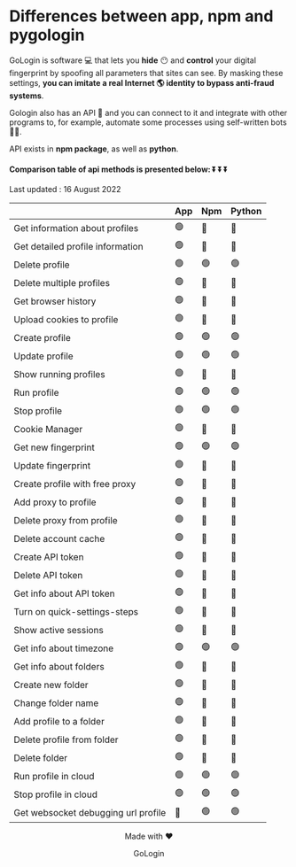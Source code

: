 # Differences between app, npm and pygologin
GoLogin is software 💻 that lets you **hide** 😶 and **control** your digital fingerprint by spoofing all parameters that sites can see. By masking these settings, **you can imitate a real Internet 🌎 identity to bypass anti-fraud systems**.

Gologin also has an API 🤟 and you can connect to it and integrate with other programs to, for example, automate some processes using self-written bots 👨‍💻.

API exists in **npm package**, as well as **python**.

#### Сomparison table of api methods is presented below: ⏬ ⏬ ⏬

Last updated : 16 August 2022

|        |              App              | Npm | Python | 
| ------------------- | --------------------------------- | ------- | ------------------------- |
| Get information about profiles | 🟢 |  🔴   |        🔴 |
| Get detailed profile information | 🟢 | 🔴 | 🔴 |
| Delete profile | 🟢 | 🟢 | 🟢 |
| Delete multiple profiles | 🟢 | 🔴 | 🔴 |
| Get browser history | 🟢 | 🔴 | 🔴 |
| Upload cookies to profile | 🟢 | 🔴 | 🔴 |
| Create profile | 🟢 | 🟢 | 🟢 |
| Update profile | 🟢 | 🟢 | 🟢 |
| Show running profiles | 🟢 | 🔴 | 🔴 |
| Run profile | 🟢 | 🟢 | 🟢 |
| Stop profile | 🟢 | 🟢 | 🟢 |
| Cookie Manager | 🟢 | 🔴 | 🔴 |
| Get new fingerprint | 🟢 | 🟢 | 🟢 |
| Update fingerprint | 🟢 | 🔴 | 🔴 |
| Create profile with free proxy | 🟢 | 🔴 | 🔴 |
| Add proxy to profile | 🟢 | 🔴 | 🔴 |
| Delete proxy from profile | 🟢 | 🔴 | 🔴 |
| Delete account cache | 🟢 | 🔴 | 🔴 |
| Create API token | 🟢 | 🔴 | 🔴 |
| Delete API token | 🟢 | 🔴 | 🔴 |
| Get info about API token | 🟢 | 🔴 | 🔴 |
| Turn on quick-settings-steps | 🟢 | 🔴 | 🔴 |
| Show active sessions | 🟢 | 🔴 | 🔴 |
| Get info about timezone | 🟢 | 🟢 | 🟢 | 
| Get info about folders | 🟢 | 🔴 | 🔴 |
| Create new folder | 🟢 | 🔴 | 🔴 |
| Change folder name | 🟢 | 🔴 | 🔴 |
| Add profile to a folder | 🟢 | 🔴 | 🔴 |
| Delete profile from folder | 🟢 | 🔴 | 🔴 |
| Delete folder | 🟢 | 🔴 | 🔴 |
| Run profile in cloud | 🟢 | 🟢 | 🟢 |
| Stop profile in cloud | 🟢 | 🟢 | 🟢 |
| Get websocket debugging url profile | 🔴 | 🟢 | 🟢 |


 
  <p align="center"> Made with ❤️ </p>
  <p align="center"> GoLogin </p>
